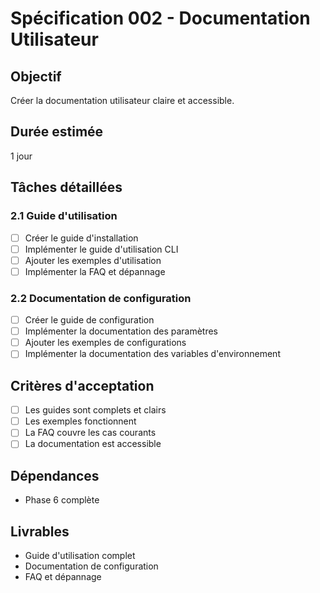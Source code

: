 # Spécification 002 - Documentation Utilisateur

## Objectif
Créer la documentation utilisateur claire et accessible.

## Durée estimée
1 jour

## Tâches détaillées

### 2.1 Guide d'utilisation
- [ ] Créer le guide d'installation
- [ ] Implémenter le guide d'utilisation CLI
- [ ] Ajouter les exemples d'utilisation
- [ ] Implémenter la FAQ et dépannage

### 2.2 Documentation de configuration
- [ ] Créer le guide de configuration
- [ ] Implémenter la documentation des paramètres
- [ ] Ajouter les exemples de configurations
- [ ] Implémenter la documentation des variables d'environnement

## Critères d'acceptation
- [ ] Les guides sont complets et clairs
- [ ] Les exemples fonctionnent
- [ ] La FAQ couvre les cas courants
- [ ] La documentation est accessible

## Dépendances
- Phase 6 complète

## Livrables
- Guide d'utilisation complet
- Documentation de configuration
- FAQ et dépannage
